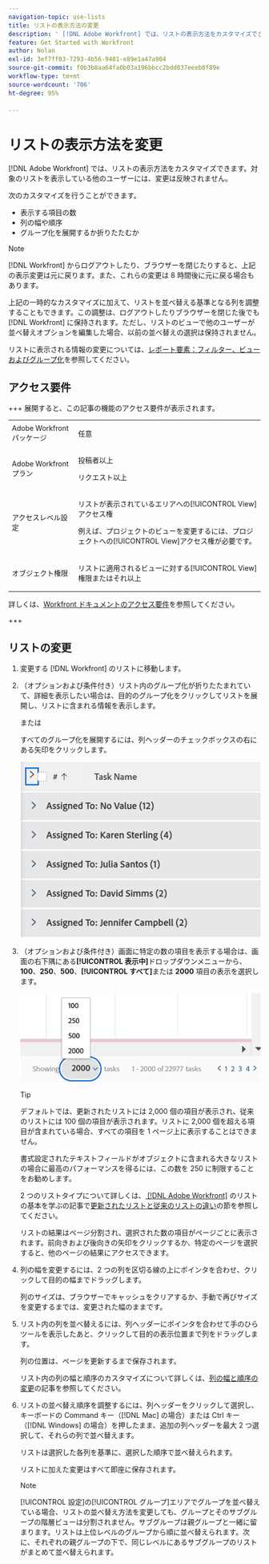 ```yaml
---
navigation-topic: use-lists
title: リストの表示方法の変更
description: ' [!DNL Adobe Workfront] では、リストの表示方法をカスタマイズできます。対象のリストを表示している他のユーザーには、変更は反映されません。'
feature: Get Started with Workfront
author: Nolan
exl-id: 3ef7ff03-7293-4b56-9481-e89e1a47a904
source-git-commit: f0b3b8aa64fa0b03a196bbcc2bdd037eeeb0f89e
workflow-type: tm+mt
source-wordcount: '706'
ht-degree: 95%

---
```


# リストの表示方法を変更

<!--Audited: 11/2024-->

[!DNL Adobe Workfront] では、リストの表示方法をカスタマイズできます。対象のリストを表示している他のユーザーには、変更は反映されません。

次のカスタマイズを行うことができます。

* 表示する項目の数
* 列の幅や順序
* グループ化を展開するか折りたたむか

>[!NOTE]
>
>[!DNL Workfront] からログアウトしたり、ブラウザーを閉じたりすると、上記の表示変更は元に戻ります。また、これらの変更は 8 時間後に元に戻る場合もあります。

上記の一時的なカスタマイズに加えて、リストを並べ替える基準となる列を調整することもできます。この調整は、ログアウトしたりブラウザーを閉じた後でも [!DNL Workfront] に保持されます。ただし、リストのビューで他のユーザーが並べ替えオプションを編集した場合、以前の並べ替えの選択は保持されません。

リストに表示される情報の変更については、[レポート要素：フィルター、ビューおよびグループ化](../../../reports-and-dashboards/reports/reporting-elements/reporting-elements-filters-views-groupings.md)を参照してください。

## アクセス要件

+++ 展開すると、この記事の機能のアクセス要件が表示されます。 

<table style="table-layout:auto"> 
 <col> 
 <col> 
 <tbody> 
  <tr> 
   <td role="rowheader">Adobe Workfront パッケージ</td> 
   <td> <p>任意</p> </td> 
  </tr> 
  <tr> 
   <td role="rowheader">Adobe Workfront プラン</td> 
   <td> 
   <p>投稿者以上 </p>
   <p>リクエスト以上</p>
   </td> 
  </tr> 
  <tr> 
   <td role="rowheader">アクセスレベル設定</td> 
   <td> <p>リストが表示されているエリアへの[!UICONTROL View]アクセス権</p> <p>例えば、プロジェクトのビューを変更するには、プロジェクトへの[!UICONTROL View]アクセス権が必要です。</p></td> 
  </tr> 
  <tr> 
   <td role="rowheader">オブジェクト権限</td> 
   <td> <p>リストに適用されるビューに対する[!UICONTROL View]権限またはそれ以上</p>  </td> 
  </tr> 
 </tbody> 
</table>

詳しくは、[Workfront ドキュメントのアクセス要件](/help/quicksilver/administration-and-setup/add-users/access-levels-and-object-permissions/access-level-requirements-in-documentation.md)を参照してください。

+++

## リストの変更

1. 変更する [!DNL Workfront] のリストに移動します。

   <!--
   <p data-mc-conditions="QuicksilverOrClassic.Draft mode"> 
   <MadCap:conditionalText data-mc-conditions="QuicksilverOrClassic.Draft mode">
   By default, groupings are collapsed.
   </MadCap:conditionalText>
   <br> </p>
   -->

1. （オプションおよび条件付き）リスト内のグループ化が折りたたまれていて、詳細を表示したい場合は、目的のグループ化をクリックしてリストを展開し、リストに含まれる情報を表示します。

   または

   すべてのグループ化を展開するには、列ヘッダーのチェックボックスの右にある矢印をクリックします。

   ![expand_groupings__1_.png](assets/expand-groupings--1--350x227.png)

1. （オプションおよび条件付き）画面に特定の数の項目を表示する場合は、画面の右下隅にある&#x200B;**[!UICONTROL 表示中]**&#x200B;ドロップダウンメニューから、**100**、**250**、**500**、**[!UICONTROL すべて]**&#x200B;または **2000** 項目の表示を選択します。

   ![ ページにリスト番号 ](assets/list-number-page-350x119.png)

   >[!TIP]
   >
   >デフォルトでは、更新されたリストには 2,000 個の項目が表示され、従来のリストには 100 個の項目が表示されます。リストに 2,000 個を超える項目が含まれている場合、すべての項目を 1 ページ上に表示することはできません。
   >
   >
   >書式設定されたテキストフィールドがオブジェクトに含まれる大きなリストの場合に最高のパフォーマンスを得るには、この数を 250 に制限することをお勧めします。
   >
   >
   >2 つのリストタイプについて詳しくは、[ [!DNL Adobe Workfront]](../../../workfront-basics/navigate-workfront/use-lists/view-items-in-a-list.md) のリストの基本を学ぶの記事で[更新されたリストと従来のリストの違い](../../../workfront-basics/navigate-workfront/use-lists/view-items-in-a-list.md#updated)の節を参照してください。

   リストの結果はページ分割され、選択された数の項目がページごとに表示されます。前向きおよび後向きの矢印をクリックするか、特定のページを選択すると、他のページの結果にアクセスできます。

1. 列の幅を変更するには、2 つの列を区切る線の上にポインタを合わせ、クリックして目的の幅までドラッグします。

   列のサイズは、ブラウザーでキャッシュをクリアするか、手動で再びサイズを変更するまでは、変更された幅のままです。

1. リスト内の列を並べ替えるには、列ヘッダーにポインタを合わせて手のひらツールを表示したあと、クリックして目的の表示位置まで列をドラッグします。

   列の位置は、ページを更新するまで保存されます。

   リスト内の列の幅と順序のカスタマイズについて詳しくは、[列の幅と順序の変更](../../../reports-and-dashboards/reports/reporting-elements/modify-column-width-order.md)の記事を参照してください。

1. リストの並べ替え順序を調整するには、列ヘッダーをクリックして選択し、キーボードの Command キー（[!DNL Mac] の場合）または Ctrl キー（[!DNL Windows] の場合）を押したまま、追加の列ヘッダーを最大 2 つ選択して、それらの列で並べ替えます。

   リストは選択した各列を基準に、選択した順序で並べ替えられます。

   リストに加えた変更はすべて即座に保存されます。

   >[!NOTE]
   >
   >[!UICONTROL 設定]の[!UICONTROL グループ]エリアでグループを並べ替えている場合、リストの並べ替え方法を変更しても、グループとそのサブグループの階層ビューは分割されません。サブグループは親グループと一緒に留まります。リストは上位レベルのグループから順に並べ替えられます。次に、それぞれの親グループの下で、同じレベルにあるサブグループのリストがまとめて並べ替えられます。
